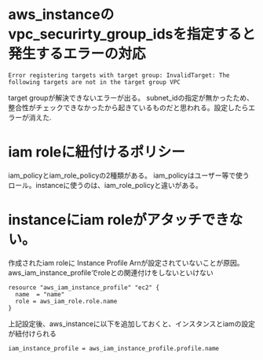 # aws_instanceのvpc_securirty_group_idsを指定すると発生するエラーの対応

```
Error registering targets with target group: InvalidTarget: The following targets are not in the target group VPC
```
target groupが解決できないエラーが出る。
subnet_idの指定が無かったため、整合性がチェックできなかったから起きているものだと思われる。設定したらエラーが消えた.

# iam roleに紐付けるポリシー

iam_policyとiam_role_policyの2種類がある。
iam_policyはユーザー等で使うロール。instanceに使うのは、iam_role_policyと違いがある。


# instanceにiam roleがアタッチできない。

作成されたiam roleに Instance Profile Arnが設定されていないことが原因。
aws_iam_instance_profileでroleとの関連付けをしないといけない

```
resource "aws_iam_instance_profile" "ec2" {
  name  = "name"
  role = aws_iam_role.role.name
}
```

上記設定後、aws_instanceに以下を追加しておくと、インスタンスとiamの設定が紐付けられる
```
iam_instance_profile = aws_iam_instance_profile.profile.name
```

